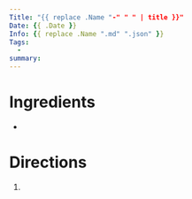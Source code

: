 ```yaml
---
Title: "{{ replace .Name "-" " " | title }}"
Date: {{ .Date }}
Info: {{ replace .Name ".md" ".json" }}
Tags:
  - 
summary:
---
```


# Ingredients
- 

# Directions
1.
